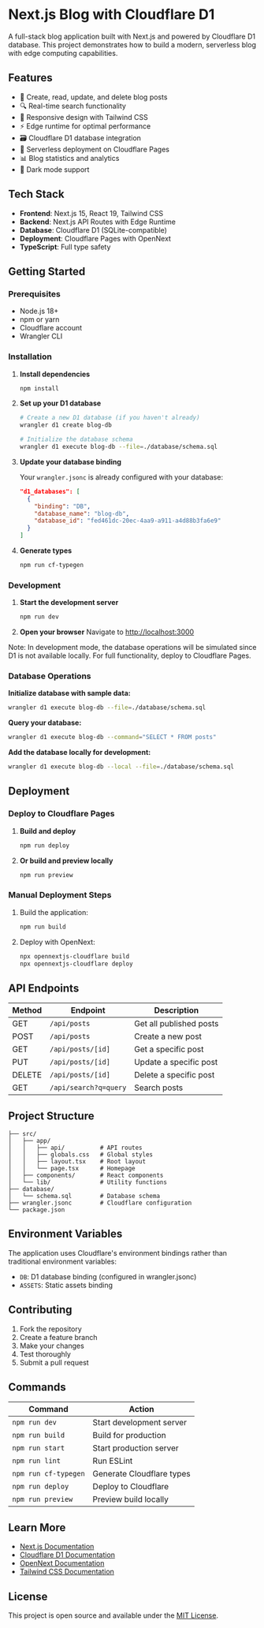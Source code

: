 # Next.js Blog with Cloudflare D1

A full-stack blog application built with Next.js and powered by Cloudflare D1 database. This project demonstrates how to build a modern, serverless blog with edge computing capabilities.

## Features

- 📝 Create, read, update, and delete blog posts
- 🔍 Real-time search functionality
- 📱 Responsive design with Tailwind CSS
- ⚡ Edge runtime for optimal performance
- 🗃️ Cloudflare D1 database integration
- 🚀 Serverless deployment on Cloudflare Pages
- 📊 Blog statistics and analytics
- 🌙 Dark mode support

## Tech Stack

- **Frontend**: Next.js 15, React 19, Tailwind CSS
- **Backend**: Next.js API Routes with Edge Runtime
- **Database**: Cloudflare D1 (SQLite-compatible)
- **Deployment**: Cloudflare Pages with OpenNext
- **TypeScript**: Full type safety

## Getting Started

### Prerequisites

- Node.js 18+ 
- npm or yarn
- Cloudflare account
- Wrangler CLI

### Installation

1. **Install dependencies**
   ```bash
   npm install
   ```

2. **Set up your D1 database**
   ```bash
   # Create a new D1 database (if you haven't already)
   wrangler d1 create blog-db
   
   # Initialize the database schema
   wrangler d1 execute blog-db --file=./database/schema.sql
   ```

3. **Update your database binding**
   
   Your `wrangler.jsonc` is already configured with your database:
   ```json
   "d1_databases": [
     {
       "binding": "DB",
       "database_name": "blog-db", 
       "database_id": "fed461dc-20ec-4aa9-a911-a4d88b3fa6e9"
     }
   ]
   ```

4. **Generate types**
   ```bash
   npm run cf-typegen
   ```

### Development

1. **Start the development server**
   ```bash
   npm run dev
   ```

2. **Open your browser**
   Navigate to [http://localhost:3000](http://localhost:3000)

Note: In development mode, the database operations will be simulated since D1 is not available locally. For full functionality, deploy to Cloudflare Pages.

### Database Operations

**Initialize database with sample data:**
```bash
wrangler d1 execute blog-db --file=./database/schema.sql
```

**Query your database:**
```bash
wrangler d1 execute blog-db --command="SELECT * FROM posts"
```

**Add the database locally for development:**
```bash
wrangler d1 execute blog-db --local --file=./database/schema.sql
```

## Deployment

### Deploy to Cloudflare Pages

1. **Build and deploy**
   ```bash
   npm run deploy
   ```

2. **Or build and preview locally**
   ```bash
   npm run preview
   ```

### Manual Deployment Steps

1. Build the application:
   ```bash
   npm run build
   ```

2. Deploy with OpenNext:
   ```bash
   npx opennextjs-cloudflare build
   npx opennextjs-cloudflare deploy
   ```

## API Endpoints

| Method | Endpoint | Description |
|--------|----------|-------------|
| GET | `/api/posts` | Get all published posts |
| POST | `/api/posts` | Create a new post |
| GET | `/api/posts/[id]` | Get a specific post |
| PUT | `/api/posts/[id]` | Update a specific post |
| DELETE | `/api/posts/[id]` | Delete a specific post |
| GET | `/api/search?q=query` | Search posts |

## Project Structure

```
├── src/
│   ├── app/
│   │   ├── api/          # API routes
│   │   ├── globals.css   # Global styles
│   │   ├── layout.tsx    # Root layout
│   │   └── page.tsx      # Homepage
│   ├── components/       # React components
│   └── lib/              # Utility functions
├── database/
│   └── schema.sql        # Database schema
├── wrangler.jsonc        # Cloudflare configuration
└── package.json
```

## Environment Variables

The application uses Cloudflare's environment bindings rather than traditional environment variables:

- `DB`: D1 database binding (configured in wrangler.jsonc)
- `ASSETS`: Static assets binding

## Contributing

1. Fork the repository
2. Create a feature branch
3. Make your changes
4. Test thoroughly
5. Submit a pull request

## Commands

| Command | Action |
|---------|--------|
| `npm run dev` | Start development server |
| `npm run build` | Build for production |
| `npm run start` | Start production server |
| `npm run lint` | Run ESLint |
| `npm run cf-typegen` | Generate Cloudflare types |
| `npm run deploy` | Deploy to Cloudflare |
| `npm run preview` | Preview build locally |

## Learn More

- [Next.js Documentation](https://nextjs.org/docs)
- [Cloudflare D1 Documentation](https://developers.cloudflare.com/d1/)
- [OpenNext Documentation](https://opennext.js.org/)
- [Tailwind CSS Documentation](https://tailwindcss.com/docs)

## License

This project is open source and available under the [MIT License](LICENSE).
